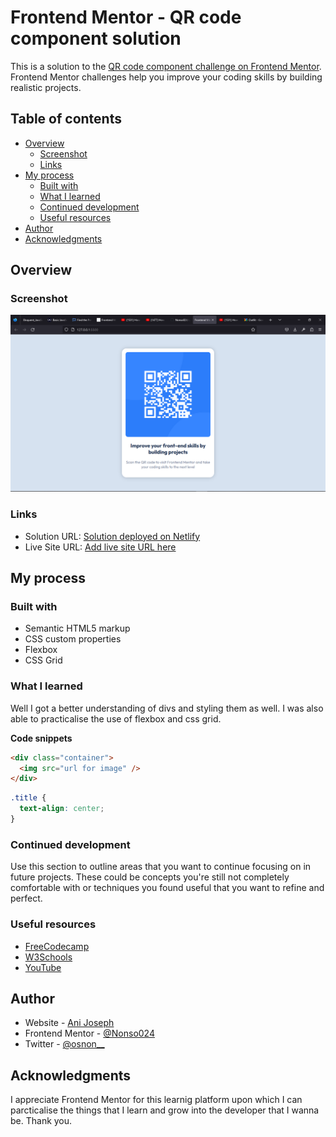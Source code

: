 # Frontend Mentor - QR code component solution

This is a solution to the [QR code component challenge on Frontend Mentor](https://www.frontendmentor.io/challenges/qr-code-component-iux_sIO_H). Frontend Mentor challenges help you improve your coding skills by building realistic projects.

## Table of contents

- [Overview](#overview)
  - [Screenshot](#screenshot)
  - [Links](#links)
- [My process](#my-process)
  - [Built with](#built-with)
  - [What I learned](#what-i-learned)
  - [Continued development](#continued-development)
  - [Useful resources](#useful-resources)
- [Author](#author)
- [Acknowledgments](#acknowledgments)

## **Overview**

### Screenshot

![screenshot](<images/Screenshot%20(111).png>)

### **Links**

- Solution URL: [Solution deployed on Netlify](https://qrbynonso024.netlify.app)
- Live Site URL: [Add live site URL here](https://your-live-site-url.com)

## **My process**

### **Built with**

- Semantic HTML5 markup
- CSS custom properties
- Flexbox
- CSS Grid

### **What I learned**

Well I got a better understanding of divs and styling them as well. I was also able to practicalise the use of flexbox and css grid.

**Code snippets**

```html
<div class="container">
  <img src="url for image" />
</div>
```

```css
.title {
  text-align: center;
}
```

### **Continued development**

Use this section to outline areas that you want to continue focusing on in future projects. These could be concepts you're still not completely comfortable with or techniques you found useful that you want to refine and perfect.

### **Useful resources**

- [FreeCodecamp](https://www.freecodecamp.com)
- [W3Schools](https://www.w3schools.com)
- [YouTube](https://www.youtube.com)

## **Author**

- Website - [Ani Joseph](https://github.com/Nonso024)
- Frontend Mentor - [@Nonso024](https://www.frontendmentor.io/profile/Nonso024)
- Twitter - [@osnon\_\_](https://www.twitter.com/osnon__)

## **Acknowledgments**

I appreciate Frontend Mentor for this learnig platform upon which I can parcticalise the things that I learn and grow into the developer that I wanna be. Thank you.
